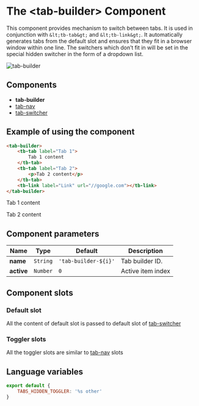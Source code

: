 # The &lt;tab-builder&gt; Component

This component provides mechanism to switch between tabs. It is used in conjunction with `&lt;tb-tab&gt;` and `&lt;tb-link&gt;`. It automatically generates tabs from the default slot and ensures that they fit in a browser window within one line. The switchers which don’t fit in will be set in the special hidden switcher in the form of a dropdown list.

![tab-builder](https://storage.googleapis.com/static.awes.io/docs/tab-builder.gif)


## Components

- **tab-builder**
- [tab-nav](./tab-nav.md)
- [tab-switcher](./tab-switcher.md)


## Example of using the component

```html
<tab-builder>
    <tb-tab label="Tab 1">
        Tab 1 content
    </tb-tab>
    <tb-tab label="Tab 2">
        <p>Tab 2 content</p>
    </tb-tab>
    <tb-link label="Link" url="//google.com"></tb-link>
</tab-builder>
```
<div class="vue-example">
<tab-builder>
    <tb-tab label="Tab 1">
        Tab 1 content
    </tb-tab>
    <tb-tab label="Tab 2">
        <p>Tab 2 content</p>
    </tb-tab>
    <tb-link label="Link" url="//google.com"></tb-link>
</tab-builder>
</div>


## Component parameters

| Name       | Type     | Default              |Description        |
|------------|:--------:|----------------------|-------------------|
| **name**   | `String` | `'tab-builder-${i}'` | Tab builder ID.   |
| **active** | `Number` | `0`                  | Active item index |


## Component slots

### Default slot

All the content of default slot is passed to default slot of [tab-switcher](./tab-switcher.md)

### Toggler slots

All the toggler slots are similar to [tab-nav](./tab-nav.md) slots


## Language variables

```javascript
export default {
    TABS_HIDDEN_TOGGLER: '%s other'
}
```